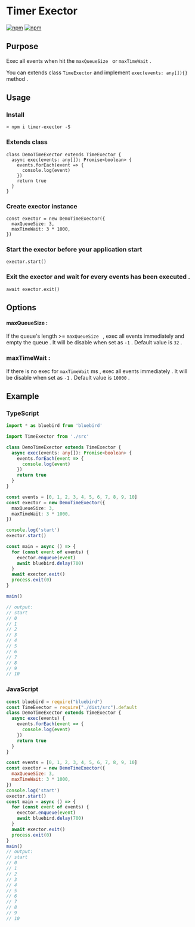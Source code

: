 # Timer Exector

[![npm](https://img.shields.io/npm/v/timer-exector.svg)](https://www.npmjs.com/package/timer-exector)
[![npm](https://img.shields.io/npm/dy/timer-exector.svg)](https://www.npmjs.com/package/timer-exector)

## Purpose

Exec all events when hit the `maxQueueSize ` or `maxTimeWait` .

You can extends class `TimeExector` and implement `exec(events: any[]){}` method .

## Usage

### Install

```
> npm i timer-exector -S
```

### Extends class

```
class DemoTimeExector extends TimeExector {
  async exec(events: any[]): Promise<boolean> {
    events.forEach(event => {
      console.log(event)
    })
    return true
  }
}
```

### Create exector instance

```
const exector = new DemoTimeExector({
  maxQueueSize: 3,
  maxTimeWait: 3 * 1000,
})
```

### Start the exector before your application start

```
exector.start()
```

### Exit the exector and wait for every events has been executed .

```
await exector.exit()
```

## Options

#### maxQueueSize : 

If the queue's length >= `maxQueueSize ` , exec all events immediately and empty the queue . It will be disable when set as `-1` . Default value is `32` .

### maxTimeWait : 

If there is no exec for `maxTimeWait` ms , exec all events immediately . It will be disable when set as `-1` . Default value is `10000` .

## Example

### TypeScript

```typescript
import * as bluebird from 'bluebird'

import TimeExector from './src'

class DemoTimeExector extends TimeExector {
  async exec(events: any[]): Promise<boolean> {
    events.forEach(event => {
      console.log(event)
    })
    return true
  }
}

const events = [0, 1, 2, 3, 4, 5, 6, 7, 8, 9, 10]
const exector = new DemoTimeExector({
  maxQueueSize: 3,
  maxTimeWait: 3 * 1000,
})

console.log('start')
exector.start()

const main = async () => {
  for (const event of events) {
    exector.enqueue(event)
    await bluebird.delay(700)
  }
  await exector.exit()
  process.exit(0)
}

main()

// output:
// start
// 0
// 1
// 2
// 3
// 4
// 5
// 6
// 7
// 8
// 9
// 10
```

### JavaScript

```js
const bluebird = require("bluebird")
const TimeExector = require("./dist/src").default
class DemoTimeExector extends TimeExector {
  async exec(events) {
    events.forEach(event => {
      console.log(event)
    })
    return true
  }
}

const events = [0, 1, 2, 3, 4, 5, 6, 7, 8, 9, 10]
const exector = new DemoTimeExector({
  maxQueueSize: 3,
  maxTimeWait: 3 * 1000,
})
console.log('start')
exector.start()
const main = async () => {
  for (const event of events) {
    exector.enqueue(event)
    await bluebird.delay(700)
  }
  await exector.exit()
  process.exit(0)
}
main()
// output:
// start
// 0
// 1
// 2
// 3
// 4
// 5
// 6
// 7
// 8
// 9
// 10
```
